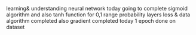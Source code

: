 learning& understanding neural network
today going to complete sigmoid algorithm
and also tanh function for 0,1 range probability layers
loss & data algorithm completed
also gradient completed today
1 epoch done on dataset
